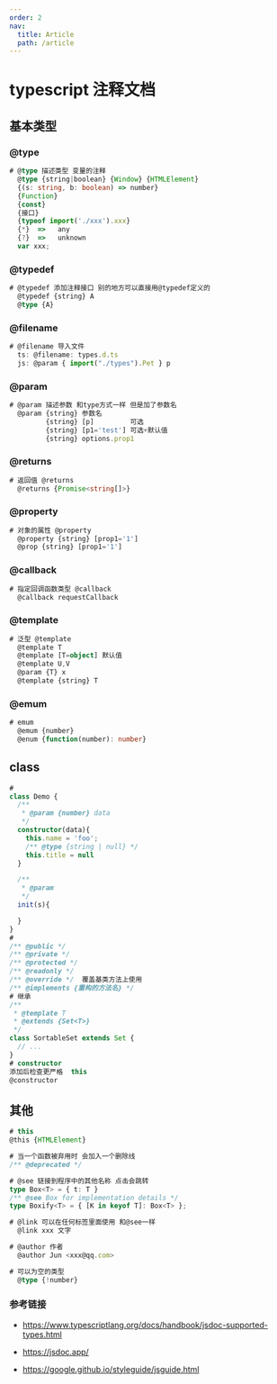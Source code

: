 ```yaml
---
order: 2
nav:
  title: Article
  path: /article
---
```


# typescript 注释文档

## 基本类型

### @type

```typescript
# @type 描述类型 变量的注释
  @type {string|boolean} {Window} {HTMLElement}
  {(s: string, b: boolean) => number}
  {Function}
  {const}
  {接口}
  {typeof import('./xxx').xxx}
  {*}  =>   any
  {?}  =>   unknown
  var xxx;
```

### @typedef

```typescript
# @typedef 添加注释接口 别的地方可以直接用@typedef定义的
  @typedef {string} A
  @type {A}
```

### @filename

```typescript
# @filename 导入文件
  ts: @filename: types.d.ts
  js: @param { import("./types").Pet } p
```

### @param

```typescript
# @param 描述参数 和type方式一样 但是加了参数名
  @param {string} 参数名
         {string} [p]         可选
         {string} [p1='test'] 可选+默认值
         {string} options.prop1
```

### @returns

```typescript
# 返回值 @returns
  @returns {Promise<string[]>}
```

### @property

```typescript
# 对象的属性 @property
  @property {string} [prop1='1']
  @prop {string} [prop1='1']
```

### @callback

```typescript
# 指定回调函数类型 @callback
  @callback requestCallback
```

### @template

```typescript
# 泛型 @template
  @template T
  @template [T=object] 默认值
  @template U,V
  @param {T} x
  @template {string} T
```

### @emum

```typescript
# emum
  @emum {number}
  @enum {function(number): number}
```

## class

```typescript
#
class Demo {
  /**
   * @param {number} data
   */
  constructor(data){
    this.name = 'foo';
    /** @type {string | null} */
    this.title = null
  }

  /**
   * @param
   */
  init(s){

  }
}
#
/** @public */
/** @private */
/** @protected */
/** @readonly */
/** @override */  覆盖基类方法上使用
/** @implements {重构的方法名} */
# 继承
/**
 * @template T
 * @extends {Set<T>}
 */
class SortableSet extends Set {
  // ...
}
# constructor
添加后检查更严格  this
@constructor
```

## 其他

```typescript
# this
@this {HTMLElement}

# 当一个函数被弃用时 会加入一个删除线
/** @deprecated */

# @see 链接到程序中的其他名称 点击会跳转
type Box<T> = { t: T }
/** @see Box for implementation details */
type Boxify<T> = { [K in keyof T]: Box<T> };

# @link 可以在任何标签里面使用 和@see一样
  @link xxx 文字

# @author 作者
  @author Jun <xxx@qq.com>

# 可以为空的类型
  @type {!number}
```

### 参考链接

- https://www.typescriptlang.org/docs/handbook/jsdoc-supported-types.html

- https://jsdoc.app/

- https://google.github.io/styleguide/jsguide.html
